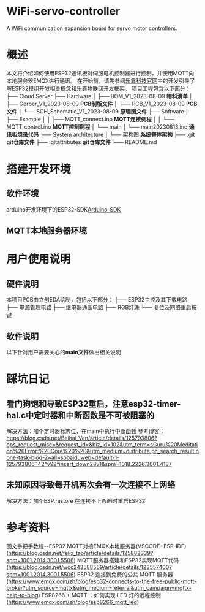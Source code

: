 # WiFi-servo-controller
 A WiFi communication expansion board for servo motor controllers.

# 概述

本文将介绍如何使用ESP32通讯板对伺服电机控制器进行控制，并使用MQTT向本地服务器EMQX进行通讯。
在开始前，请先参阅[乐鑫科技官网](https://www.espressif.com.cn/en/products/sdks/esp-idf)中的开发引导了解ESP32模组开发相关概念和乐鑫物联网开发框架。
项目工程包含以下部分：
├── Cloud Server
├── Hardware
│   ├── BOM_V1_2023-08-09              **物料清单**
│   ├── Gerber_V1_2023-08-09           **PCB制版文件**
│   ├── PCB_V1_2023-08-09              **PCB文件**
│   └── SCH_Schematic_V1_2023-08-09    **原理图文件**
├── Software
│   ├── Example
│   │   ├── MQTT_connect.ino           **MQTT连接例程** 
│   │   └── MQTT_control.ino           **MQTT控制例程** 
│   └── main
│       └── main20230813.ino           **通讯板烧录代码** 
├── System architecture
│   └── 架构图                          **系统整体架构** 
├── .git                               **git仓库文件** 
├── .gitattributes                     **git仓库文件** 
└── README.md                
# 搭建开发环境

## 软件环境
arduino开发环境下的ESP32-SDK[Arduino-SDK](https://github.com/espressif/arduino-esp32)

## MQTT本地服务器环境

# 用户使用说明

## 硬件说明
本项目PCB由立创EDA绘制，包括以下部分：
├── ESP32主控及其下载电路
├── 电源管理电路
├── 继电器通断电路
├── RGB灯珠
└── 复位及网络重启按键

## 软件说明
以下针对用户需要关心的**main文件**做出相关说明

# 踩坑日记

## 看门狗饱和导致ESP32重启，注意esp32-timer-hal.c中定时器和中断函数是不可被阻塞的

解决方法：加个定时器标志位，在main中执行中断函数
参考博客：
https://blog.csdn.net/Beihai_Van/article/details/125793806?ops_request_misc=&request_id=&biz_id=102&utm_term=sGuru%20Meditation%20Error:%20Core%20%20&utm_medium=distribute.pc_search_result.none-task-blog-2~all~sobaiduweb~default-1-125793806.142^v92^insert_down28v1&spm=1018.2226.3001.4187

## 未知原因导致每开机两次会有一次连接不上网络
解决方法：加个ESP.restore 在连接不上WiFi时重启ESP32

# 参考资料
图文手把手教程--ESP32 MQTT对接EMQX本地服务器(VSCODE+ESP-IDF) 
(https://blog.csdn.net/felix_tao/article/details/125882339?spm=1001.2014.3001.5506)
MQTT服务器搭建和ESP32实现MQTT代码 
(https://blog.csdn.net/wcc243588569/article/details/123557400?spm=1001.2014.3001.5506)
ESP32 连接到免费的公共 MQTT 服务器
(https://www.emqx.com/zh/blog/esp32-connects-to-the-free-public-mqtt-broker?utm_source=mqttx&utm_medium=referral&utm_campaign=mqttx-help-to-blog)
ESP8266 + MQTT ：如何实现 LED 灯的远程控制 
(https://www.emqx.com/zh/blog/esp8266_mqtt_led)